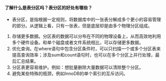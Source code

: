 #### 了解什么是表分区吗？表分区的好处有哪些？

- 表分区，是指根据一定规则，将数据库中的一张表分解成多个更小的容易管理的部分。从逻辑上看，只有一张表，但是底层却是由多个物理分区组成。

1. 存储更多数据。分区表的数据可以分布在不同的物理设备上，从而高效地利用多个硬件设备。和单个磁盘或者文件系统相比，可以存储更多数据。
2. 优化查询。在where语句中包含分区条件时，可以只扫描一个或多个分区表来提高查询效率；涉及sum和count语句时，也可以在多个分区上并行处理，最后汇总结果。
3. 分区表更容易维护。例如：想批量删除大量数据可以清除整个分区。
4. 避免某些特殊的瓶颈，例如InnoDB的单个索引的互斥访问。
